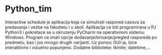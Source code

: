 # Python_tim

Interactive schedule je aplikacija koja ce simulirati raspored casova za predavanja i vezbe na fakultetu i u skoli. 
Aplikacija ce biti programirana u PJ Python3 i pokretace se u okruzenju PyCharm na operativnom sistemu Windows. 
Program ce imati opcije dodavanje/brisanje/pregled rasporeda po predmetu, kao i jos mnogo drugih varijanti. 
Uz pomoc GUI-ja, bice interaktivno i vizuelno popunjeno. Dodatne biblioteke: tkinter, datetime,...
